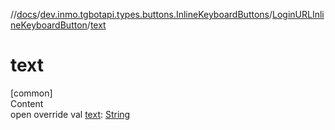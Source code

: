 //[docs](../../../index.md)/[dev.inmo.tgbotapi.types.buttons.InlineKeyboardButtons](../index.md)/[LoginURLInlineKeyboardButton](index.md)/[text](text.md)



# text  
[common]  
Content  
open override val [text](text.md): [String](https://kotlinlang.org/api/latest/jvm/stdlib/kotlin/-string/index.html)  



